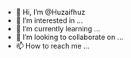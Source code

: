 - 👋 Hi, I’m @Huzaifhuz
- 👀 I’m interested in ...
- 🌱 I’m currently learning ...
- 💞️ I’m looking to collaborate on ...
- 📫 How to reach me ...

<!---
Huzaifhuz/Huzaifhuz is a ✨ special ✨ repository because its `README.md` (this file) appears on your GitHub profile.
You can click the Preview link to take a look at your changes.
--->
